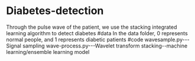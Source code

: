 # Diabetes-detection
Through the pulse wave of the patient, we use the stacking integrated learning algorithm to detect diabetes
#data
In the data folder, 0 represents normal people, and 1 represents diabetic patients
#code
wavesample.py---Signal sampling
wave-process.py---Wavelet transform
stacking--machine learning/ensemble learning model
